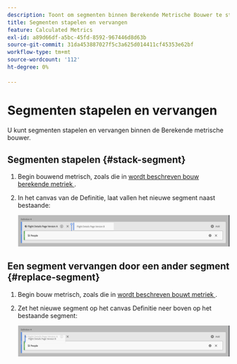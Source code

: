 ```yaml
---
description: Toont om segmenten binnen Berekende Metrische Bouwer te stapelen en te vervangen.
title: Segmenten stapelen en vervangen
feature: Calculated Metrics
exl-id: a89d66df-a5bc-45fd-8592-967446d8d63b
source-git-commit: 31da453887027f5c3a625d014411cf45353e62bf
workflow-type: tm+mt
source-wordcount: '112'
ht-degree: 0%

---
```


# Segmenten stapelen en vervangen

U kunt segmenten stapelen en vervangen binnen de Berekende metrische bouwer.

## Segmenten stapelen {#stack-segment}

1. Begin bouwend metrisch, zoals die in [ wordt beschreven bouw berekende metriek ](cm-build-metrics.md).

1. In het canvas van de Definitie, laat vallen het nieuwe segment naast bestaande:

   ![ het canvas dat van de Definitie de metrische bezoekers van de V.S. toont daalde naast de bestaande Internationale Bezoekers.](assets/segment-stack.png)

## Een segment vervangen door een ander segment {#replace-segment}

1. Begin bouw metrisch, zoals die in [ wordt beschreven bouwt metriek ](cm-build-metrics.md).

1. Zet het nieuwe segment op het canvas Definitie neer boven op het bestaande segment:

   ![ het canvas van de Definitie die de Bezoekers van de V.S. tonen die bovenop Internationale Bezoekers werden gelaten vallen metrisch.](assets/segment-replace.png)
